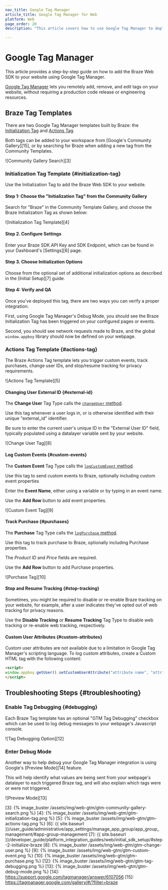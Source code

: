 ```yaml
---
nav_title: Google Tag Manager
article_title: Google Tag Manager for Web
platform: Web
page_order: 20
description: "This article covers how to use Google Tag Manager to deploy Braze to your website."

---
```


# Google Tag Manager

This article provides a step-by-step guide on how to add the Braze Web SDK to your website using Google Tag Manager.

[Google Tag Manager][2] lets you remotely add, remove, and edit tags on your website, without requiring a production code release or engineering resources.

## Braze Tag Templates

There are two Google Tag Manager templates built by Braze: the [Initialization Tag](#initialization-tag) and [Actions Tag](#actions-tag).

Both tags can be added to your workspace from [Google's Community Gallery][15], or by searching for Braze when adding a new tag from the Community Templates.

![Community Gallery Search][3]

### Initialization Tag Template {#initialization-tag}

Use the Initialization Tag to add the Braze Web SDK to your website.

#### Step 1: Choose the "Initialization Tag" from the Community Gallery

Search for "Braze" in the Community Template Gallery, and choose the Braze Initialization Tag as shown below:

![Initialization Tag Template][4]

#### Step 2. Configure Settings

Enter your Braze SDK API Key and SDK Endpoint, which can be found in your Dashboard's [Settings][6] page.

#### Step 3. Choose Initialization Options

Choose from the optional set of additional initialization options as described in the [Initial Setup][7] guide.

#### Step 4: Verify and QA

Once you've deployed this tag, there are two ways you can verify a proper integration:

First, using Google Tag Manager's Debug Mode, you should see the Braze Initialization Tag has been triggered on your configured pages or events.

Second, you should see network requests made to Braze, and the global `window.appboy` library should now be defined on your webpage.

### Actions Tag Template {#actions-tag}

The Braze Actions Tag template lets you trigger custom events, track purchases, change user IDs, and stop/resume tracking for privacy requirements.

![Actions Tag Template][5]

#### Changing User External ID {#external-id}

The __Change User__ Tag Type calls the [`changeUser` method](https://js.appboycdn.com/web-sdk/latest/doc/modules/appboy.html#changeuser).

Use this tag whenever a user logs in, or is otherwise identified with their unique "external_id" identifier.

Be sure to enter the current user's unique ID in the "External User ID" field, typically populated using a datalayer variable sent by your website.

![Change User Tag][8]

#### Log Custom Events {#custom-events}

The __Custom Event__ Tag Type calls the [`logCustomEvent` method](https://js.appboycdn.com/web-sdk/latest/doc/modules/appboy.html#logcustomevent).

Use this tag to send custom events to Braze, optionally including custom event properties

Enter the __Event Name__, either using a variable or by typing in an event name.

Use the __Add Row__ button to add event properties.

![Custom Event Tag][9]

#### Track Purchase {#purchases}

The __Purchase__ Tag Type calls the [`logPurchase` method](https://js.appboycdn.com/web-sdk/latest/doc/modules/appboy.html#logpurchase).

Use this tag to track purchase to Braze, optionally including Purchase properties.

The _Product ID_ and _Price_ fields are required.

Use the __Add Row__ button to add Purchase properties.

![Purchase Tag][10]

#### Stop and Resume Tracking {#stop-tracking}

Sometimes, you might be required to disable or re-enable Braze tracking on your website, for example, after a user indicates they've opted out of web tracking for privacy reasons.

Use the __Disable Tracking__ or __Resume Tracking__ Tag Type to disable web tracking or re-enable web tracking, respectively.

#### Custom User Attributes {#custom-attributes}

Custom user attributes are not available due to a limitation in Google Tag Manager's scripting language. To log custom attributes, create a Custom HTML tag with the following content:

```html
<script>
window.appboy.getUser().setCustomUserAttribute("attribute name", "attribute value");
</script>
```

## Troubleshooting Steps {#troubleshooting}

### Enable Tag Debugging {#debugging}

Each Braze Tag template has an optional "GTM Tag Debugging" checkbox which can be used to log debug messages to your webpage's Javascript console.

![Tag Debugging Option][12]

### Enter Debug Mode

Another way to help debug your Google Tag Manager integration is using Google's [Preview Mode][14] feature.

This will help identify what values are being sent from your webpage's datalayer to each triggered Braze tag, and will also explain which tags were or were not triggered.

![Preview Mode][13]


[2]: https://support.google.com/tagmanager/answer/6103696
[3]: {% image_buster /assets/img/web-gtm/gtm-community-gallery-search.png %}
[4]: {% image_buster /assets/img/web-gtm/gtm-initialization-tag.png %}
[5]: {% image_buster /assets/img/web-gtm/gtm-actions-tag.png %}
[6]: {{ site.baseurl }}/user_guide/administrative/app_settings/manage_app_group/app_group_management/#app-group-management
[7]: {{ site.baseurl }}/developer_guide/platform_integration_guides/web/initial_sdk_setup/#step-2-initialize-braze
[8]: {% image_buster /assets/img/web-gtm/gtm-change-user.png %}
[9]: {% image_buster /assets/img/web-gtm/gtm-custom-event.png %}
[10]: {% image_buster /assets/img/web-gtm/gtm-purchase.png %}
[12]: {% image_buster /assets/img/web-gtm/gtm-tag-debugging.png %}
[13]: {% image_buster /assets/img/web-gtm/gtm-debug-mode.png %}
[14]: https://support.google.com/tagmanager/answer/6107056
[15]: https://tagmanager.google.com/gallery/#/?filter=braze
